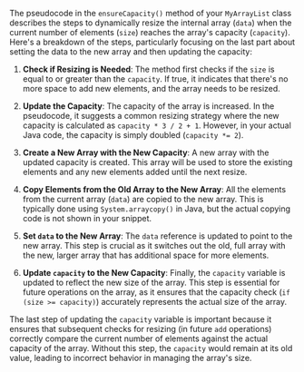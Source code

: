 The pseudocode in the `ensureCapacity()` method of your `MyArrayList` class describes the steps to dynamically resize the internal array (`data`) when the current number of elements (`size`) reaches the array's capacity (`capacity`). Here's a breakdown of the steps, particularly focusing on the last part about setting the data to the new array and then updating the capacity:

1. **Check if Resizing is Needed**: The method first checks if the `size` is equal to or greater than the `capacity`. If true, it indicates that there's no more space to add new elements, and the array needs to be resized.

2. **Update the Capacity**: The capacity of the array is increased. In the pseudocode, it suggests a common resizing strategy where the new capacity is calculated as `capacity * 3 / 2 + 1`. However, in your actual Java code, the capacity is simply doubled (`capacity *= 2`).

3. **Create a New Array with the New Capacity**: A new array with the updated capacity is created. This array will be used to store the existing elements and any new elements added until the next resize.

4. **Copy Elements from the Old Array to the New Array**: All the elements from the current array (`data`) are copied to the new array. This is typically done using `System.arraycopy()` in Java, but the actual copying code is not shown in your snippet.

5. **Set `data` to the New Array**: The `data` reference is updated to point to the new array. This step is crucial as it switches out the old, full array with the new, larger array that has additional space for more elements.

6. **Update `capacity` to the New Capacity**: Finally, the `capacity` variable is updated to reflect the new size of the array. This step is essential for future operations on the array, as it ensures that the capacity check (`if (size >= capacity)`) accurately represents the actual size of the array.

The last step of updating the `capacity` variable is important because it ensures that subsequent checks for resizing (in future `add` operations) correctly compare the current number of elements against the actual capacity of the array. Without this step, the `capacity` would remain at its old value, leading to incorrect behavior in managing the array's size.